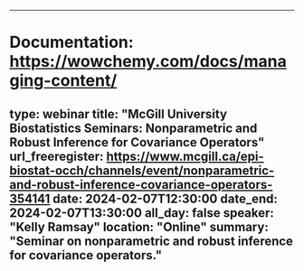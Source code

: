 
---
# Documentation: https://wowchemy.com/docs/managing-content/
type: webinar
title: "McGill University Biostatistics Seminars: Nonparametric and Robust Inference for Covariance Operators"
url_freeregister: https://www.mcgill.ca/epi-biostat-occh/channels/event/nonparametric-and-robust-inference-covariance-operators-354141
date: 2024-02-07T12:30:00
date_end: 2024-02-07T13:30:00
all_day: false
speaker: "Kelly Ramsay"
location: "Online"
summary: "Seminar on nonparametric and robust inference for covariance operators."
---
